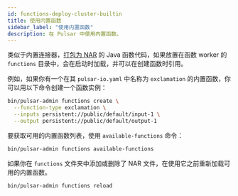 ```yaml
---
id: functions-deploy-cluster-builtin
title: 使用内置函数
sidebar_label: "使用内置函数"
description: 在 Pulsar 中使用内置函数。
---
```


类似于内置连接器，[打包为 NAR](functions-package-java.md) 的 Java 函数代码，如果放置在函数 worker 的 `functions` 目录中，会在启动时加载，并可以在创建函数时引用。

例如，如果你有一个在其 `pulsar-io.yaml` 中名称为 `exclamation` 的内置函数，你可以用以下命令创建一个函数实例：

```bash
bin/pulsar-admin functions create \
  --function-type exclamation \
  --inputs persistent://public/default/input-1 \
  --output persistent://public/default/output-1
```

要获取可用的内置函数列表，使用 `available-functions` 命令：

```bash
bin/pulsar-admin functions available-functions
```

如果你在 `functions` 文件夹中添加或删除了 NAR 文件，在使用它之前重新加载可用的内置函数。

```bash
bin/pulsar-admin functions reload
```